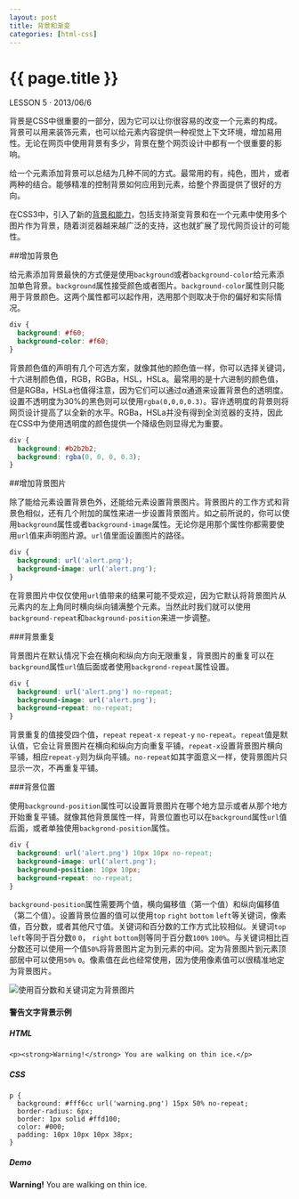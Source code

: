 ```yaml
---
layout: post
title: 背景和渐变
categories: [html-css]
---
```


{{ page.title }}
================

<p class="meta">LESSON 5 · 2013/06/6</p>

背景是CSS中很重要的一部分，因为它可以让你很容易的改变一个元素的构成。背景可以用来装饰元素，也可以给元素内容提供一种视觉上下文环境，增加易用性。无论在网页中使用背景有多少，背景在整个网页设计中都有一个很重要的影响。

给一个元素添加背景可以总结为几种不同的方式。最常用的有，纯色，图片，或者两种的结合。能够精准的控制背景如何应用到元素，给整个界面提供了很好的方向。

在CSS3中，引入了新的[背景和能力](http://www.slideshare.net/maxdesign/css3-backgrounds)，包括支持渐变背景和在一个元素中使用多个图片作为背景，随着浏览器越来越广泛的支持，这也就扩展了现代网页设计的可能性。

##增加背景色

给元素添加背景最快的方式便是使用`background`或者`background-color`给元素添加单色背景。`background`属性接受颜色或者图片。`background-color`属性则只能用于背景颜色。这两个属性都可以起作用，选用那个则取决于你的偏好和实际情况。

```css
div {
  background: #f60;
  background-color: #f60;
}
```

背景颜色值的声明有几个可选方案，就像其他的颜色值一样，你可以选择关键词，十六进制颜色值，RGB，RGBa，HSL，HSLa。最常用的是十六进制的颜色值，但是RGBa，HSLa也值得注意，因为它们可以通过α通道来设置背景色的透明度。设置不透明度为30%的黑色则可以使用`rgba(0,0,0,0.3)`。容许透明度的背景则将网页设计提高了以全新的水平。RGBa，HSLa并没有得到全浏览器的支持，因此在CSS中为使用透明度的颜色提供一个降级色则显得尤为重要。

```css
div {
  background: #b2b2b2;
  background: rgba(0, 0, 0, 0.3);
}
```

##增加背景图片

除了能给元素设置背景色外，还能给元素设置背景图片。背景图片的工作方式和背景色相似，还有几个附加的属性来进一步设置背景图片。如之前所说的，你可以使用`background`属性或者`background-image`属性。无论你是用那个属性你都需要使用`url`值来声明图片源。`url`值里面设置图片的路径。

```css
div {
  background: url('alert.png');
  background-image: url('alert.png');
}
```

在背景图片中仅仅使用`url`值带来的结果可能不受欢迎，因为它默认将背景图片从元素内的左上角同时横向纵向铺满整个元素。当然此时我们就可以使用`background-repeat`和`background-position`来进一步调整。

###背景重复

背景图片在默认情况下会在横向和纵向方向无限重复，背景图片的重复可以在`background`属性`url`值后面或者使用`backgrond-repeat`属性设置。

```css
div {
  background: url('alert.png') no-repeat;
  background-image: url('alert.png');
  background-repeat: no-repeat;
}
```

背景重复的值接受四个值，`repeat` `repeat-x` `repeat-y` `no-repeat`。`repeat`值是默认值，它会让背景图片在横向和纵向方向重复平铺，`repeat-x`设置背景图片横向平铺，相应`repeat-y`则为纵向平铺。`no-repeat`如其字面意义一样，使背景图片只显示一次，不再重复平铺。

###背景位置

使用`background-position`属性可以设置背景图片在哪个地方显示或者从那个地方开始重复平铺。就像其他背景属性一样，背景位置也可以在`background`属性`url`值后面，或者单独使用`backgrond-position`属性。

```css
div {
  background: url('alert.png') 10px 10px no-repeat;
  background-image: url('alert.png');
  background-position: 10px 10px;
  background-repeat: no-repeat;
}
```

`background-position`属性需要两个值，横向偏移值（第一个值）和纵向偏移值（第二个值）。设置背景位置的值可以使用`top` `right` `bottom` `left`等关键词，像素值，百分数，或者其他尺寸值。关键词和百分数的工作方式比较相似。关键词`top` `left`等同于百分数`0` `0`， `right` `bottom`则等同于百分数`100%` `100%`。与关键词相比百分数还可以使用一个值`50%`将背景图片定为到元素的中间。定为背景图片到元素顶部居中可以使用`50%` `0`。像素值在此也经常使用，因为使用像素值可以很精准地定为背景图片。

![使用百分数和关键词定为背景图片][img-1]

<div class="code-box">
<h4>警告文字背景示例</h4>
<div>
<h5>HTML</h5>
<div class="highlight"><pre><code class="html language-html" data-lang="html"><span class="nt">&lt;p&gt;&lt;strong&gt;</span>Warning!<span class="nt">&lt;/strong&gt;</span> You are walking on thin ice.<span class="nt">&lt;/p&gt;</span>
</code></pre></div>
<h5>CSS</h5>
<div class="highlight"><pre><code class="css language-css" data-lang="css"><span class="nt">p</span> <span class="p">{</span>
  <span class="k">background</span><span class="o">:</span> <span class="m">#fff6cc</span> <span class="sx">url('warning.png')</span> <span class="m">15px</span> <span class="m">50</span><span class="o">%</span> <span class="k">no-repeat</span><span class="p">;</span>
  <span class="k">border</span><span class="o">-</span><span class="n">radius</span><span class="o">:</span> <span class="m">6px</span><span class="p">;</span>
  <span class="k">border</span><span class="o">:</span> <span class="m">1px</span> <span class="k">solid</span> <span class="m">#ffd100</span><span class="p">;</span>
  <span class="k">color</span><span class="o">:</span> <span class="m">#000</span><span class="p">;</span>
  <span class="k">padding</span><span class="o">:</span> <span class="m">10px</span> <span class="m">10px</span> <span class="m">10px</span> <span class="m">38px</span><span class="p">;</span>
<span class="p">}</span>
</code></pre></div>
</div>
<div class="code-box-alertbg">
<h5>Demo</h5>
<p><strong>Warning!</strong> You are walking on thin ice.</p>
</div>
</div>


[img-1]:http://learn.hicc.me/images/2013/06/background-percentages.png





